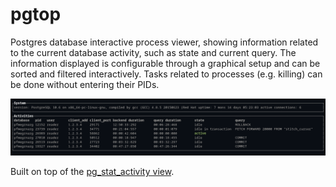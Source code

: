 # pgtop #
Postgres database interactive process viewer, showing information related to the current database activity,
such as state and current query.
The information displayed is configurable through a graphical setup and can be sorted and filtered interactively.
Tasks related to processes (e.g. killing) can be done without entering their PIDs.

![](screenshot.png)

Built on top of the [pg_stat_activity view](https://www.postgresql.org/docs/9.4/monitoring-stats.html#PG-STAT-ACTIVITY-VIEW).